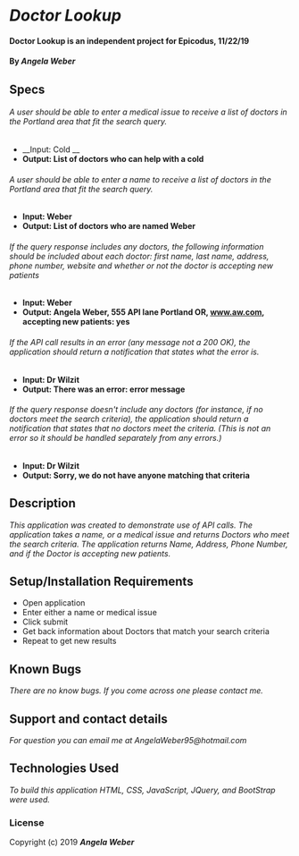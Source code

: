 # _Doctor Lookup_

#### **Doctor Lookup is an independent project for Epicodus, 11/22/19**

#### By _**Angela Weber**_

## Specs

###### A user should be able to enter a medical issue to receive a list of doctors in the Portland area that fit the search query.
* __Input: Cold __
* __Output: List of doctors who can help with a cold__

###### A user should be able to enter a name to receive a list of doctors in the Portland area that fit the search query.
* __Input: Weber__
* __Output: List of doctors who are named Weber__

###### If the query response includes any doctors, the following information should be included about each doctor: first name, last name, address, phone number, website and whether or not the doctor is accepting new patients
* __Input: Weber__
* __Output: Angela Weber, 555 API lane Portland OR, www.aw.com, accepting new patients: yes__

###### If the API call results in an error (any message not a 200 OK), the application should return a notification that states what the error is.
* __Input: Dr Wilzit__
* __Output: There was an error: error message__

###### If the query response doesn't include any doctors (for instance, if no doctors meet the search criteria), the application should return a notification that states that no doctors meet the criteria. (This is not an error so it should be handled separately from any errors.)
* __Input: Dr Wilzit__
* __Output: Sorry, we do not have anyone matching that criteria__


## Description
  _This application was created to demonstrate use of API calls. The application takes a name, or a medical issue and returns Doctors who meet the search criteria. The application returns Name, Address, Phone Number, and if the Doctor is accepting new patients._

## Setup/Installation Requirements

* Open application
* Enter either a name or medical issue
* Click submit
* Get back information about Doctors that match your search criteria
* Repeat to get new results 


## Known Bugs

_There are no know bugs. If you come across one please contact me._

## Support and contact details

_For question you can email me at AngelaWeber95@hotmail.com_

## Technologies Used

_To build this application HTML, CSS, JavaScript, JQuery, and BootStrap were used._

### License

Copyright (c) 2019 **_Angela Weber_**
